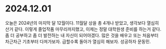 # 2024.12.01

오늘은 2024년의 마지막 달 12월이다. 11월달 상을 총 4개나 받았고, 생각보다 열심히 산거 같다. 이렇게 졸업작품 마무리까지했고, 이제는 정말 대학원생 준비를 하는거 같다. 좀 더 공부하고 좀 더 발전하는 내 자신이 되어야겠다. 많은 것을 배우고 또는 처음부터 차근차근 기초부터 다져가보자. 급할수록 돌아가 열심히 해보자. 성공하자 문동민.
